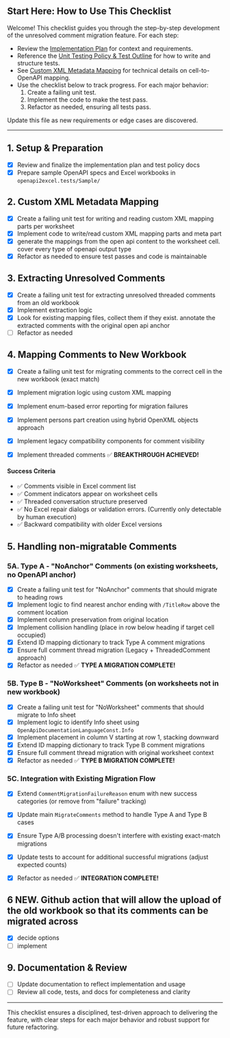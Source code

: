 ## Start Here: How to Use This Checklist

Welcome! This checklist guides you through the step-by-step development of the unresolved comment migration feature. For each step:

- Review the [Implementation Plan](migrate-unresolved-comments-plan.md) for context and requirements.
- Reference the [Unit Testing Policy & Test Outline](unit-testing-policy-migrate-comments.md) for how to write and structure tests.
- See [Custom XML Metadata Mapping](custom-xml-metadata-mapping.md) for technical details on cell-to-OpenAPI mapping.
- Use the checklist below to track progress. For each major behavior:
	1. Create a failing unit test.
	2. Implement the code to make the test pass.
	3. Refactor as needed, ensuring all tests pass.

Update this file as new requirements or edge cases are discovered.


---

## 1. Setup & Preparation
- [x] Review and finalize the implementation plan and test policy docs
- [x] Prepare sample OpenAPI specs and Excel workbooks in `openapi2excel.tests/Sample/`

## 2. Custom XML Metadata Mapping
- [x] Create a failing unit test for writing and reading custom XML mapping parts per worksheet
- [x] Implement code to write/read custom XML mapping parts and meta part
- [x] generate the mappings from the open api content to the worksheet cell. cover every type of openapi output type
- [x] Refactor as needed to ensure test passes and code is maintainable

## 3. Extracting Unresolved Comments
- [x] Create a failing unit test for extracting unresolved threaded comments from an old workbook
- [x] Implement extraction logic 
- [x] Look for existing mapping files, collect them if they exist. annotate the extracted comments with the original open api anchor
- [ ] Refactor as needed

## 4. Mapping Comments to New Workbook
- [x] Create a failing unit test for migrating comments to the correct cell in the new workbook (exact match)
- [x] Implement migration logic using custom XML mapping
- [x] Implement enum-based error reporting for migration failures
- [x] Implement persons part creation using hybrid OpenXML objects approach
- [x] Implement legacy compatibility components for comment visibility
- [x] Implement threaded comments  ✅ **BREAKTHROUGH ACHIEVED!**


#### **Success Criteria**
- ✅ Comments visible in Excel comment list
- ✅ Comment indicators appear on worksheet cells
- ✅ Threaded conversation structure preserved
- ✅ No Excel repair dialogs or validation errors. (Currently only detectable by human execution)
- ✅ Backward compatibility with older Excel versions

## 5. Handling non-migratable Comments

### 5A. Type A - "NoAnchor" Comments (on existing worksheets, no OpenAPI anchor)
- [x] Create a failing unit test for "NoAnchor" comments that should migrate to heading rows
- [x] Implement logic to find nearest anchor ending with `/TitleRow` above the comment location  
- [x] Implement column preservation from original location
- [x] Implement collision handling (place in row below heading if target cell occupied)
- [x] Extend ID mapping dictionary to track Type A comment migrations
- [x] Ensure full comment thread migration (Legacy + ThreadedComment approach)
- [x] Refactor as needed  ✅ **TYPE A MIGRATION COMPLETE!**

### 5B. Type B - "NoWorksheet" Comments (on worksheets not in new workbook)  
- [x] Create a failing unit test for "NoWorksheet" comments that should migrate to Info sheet
- [x] Implement logic to identify Info sheet using `OpenApiDocumentationLanguageConst.Info`
- [x] Implement placement in column V starting at row 1, stacking downward
- [x] Extend ID mapping dictionary to track Type B comment migrations  
- [x] Ensure full comment thread migration with original worksheet context
- [x] Refactor as needed  ✅ **TYPE B MIGRATION COMPLETE!**

### 5C. Integration with Existing Migration Flow
- [x] Extend `CommentMigrationFailureReason` enum with new success categories (or remove from "failure" tracking)
- [x] Update main `MigrateComments` method to handle Type A and Type B cases  
- [x] Ensure Type A/B processing doesn't interfere with existing exact-match migrations
- [x] Update tests to account for additional successful migrations (adjust expected counts)
- [x] Refactor as needed  ✅ **INTEGRATION COMPLETE!**


## 6 NEW. Github action that will allow the upload of the old workbook so that its comments can be migrated across
- [x] decide options
- [ ] implement

## 9. Documentation & Review
- [ ] Update documentation to reflect implementation and usage
- [ ] Review all code, tests, and docs for completeness and clarity

---

This checklist ensures a disciplined, test-driven approach to delivering the feature, with clear steps for each major behavior and robust support for future refactoring.
